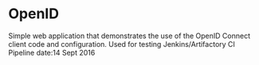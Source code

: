 OpenID
==============

Simple web application that demonstrates the use of the OpenID Connect client code and configuration.
Used for testing Jenkins/Artifactory CI Pipeline date:14 Sept 2016
